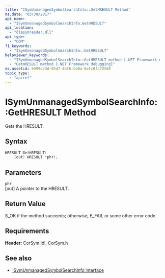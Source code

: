 ```yaml
---
title: "ISymUnmanagedSymbolSearchInfo::GetHRESULT Method"
ms.date: "03/30/2017"
api_name: 
  - "ISymUnmanagedSymbolSearchInfo.GetHRESULT"
api_location: 
  - "diasymreader.dll"
api_type: 
  - "COM"
f1_keywords: 
  - "ISymUnmanagedSymbolSearchInfo::GetHRESULT"
helpviewer_keywords: 
  - "ISymUnmanagedSymbolSearchInfo::GetHRESULT method [.NET Framework debugging]"
  - "GetHRESULT method [.NET Framework debugging]"
ms.assetid: 6999dc3d-65d7-4bf6-bb0a-6efc0fc72588
topic_type: 
  - "apiref"
---
```

# ISymUnmanagedSymbolSearchInfo::GetHRESULT Method
Gets the HRESULT.  
  
## Syntax  
  
```cpp  
HRESULT GetHRESULT(  
    [out] HRESULT *phr);  
```  
  
## Parameters  
 `phr`  
 [out] A pointer to the HRESULT.  
  
## Return Value  
 S_OK if the method succeeds; otherwise, E_FAIL or some other error code.  
  
## Requirements  
 **Header:** CorSym.idl, CorSym.h  
  
## See also

- [ISymUnmanagedSymbolSearchInfo Interface](../../../../docs/framework/unmanaged-api/diagnostics/isymunmanagedsymbolsearchinfo-interface.md)
